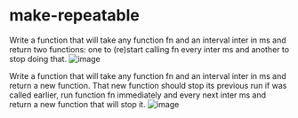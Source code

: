 # make-repeatable

Write a function that will take any function fn and an interval inter in ms and return two functions: one to (re)start calling fn every inter ms and another to stop doing that.
![image](https://github.com/user-attachments/assets/aa44c242-f493-4154-b15e-7b2a55f960ab)

Write a function that will take any function fn and an interval inter in ms and return a new function. That new function should stop its previous run if was called earlier, run function fn immediately and every next inter ms and return a new function that will stop it.
![image](https://github.com/user-attachments/assets/4be0430a-4a8d-43f9-a702-555443bb17d3)
